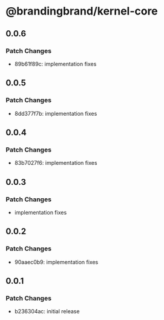 # @brandingbrand/kernel-core

## 0.0.6

### Patch Changes

- 89b61f89c: implementation fixes

## 0.0.5

### Patch Changes

- 8dd377f7b: implementation fixes

## 0.0.4

### Patch Changes

- 83b7027f6: implementation fixes

## 0.0.3

### Patch Changes

- implementation fixes

## 0.0.2

### Patch Changes

- 90aaec0b9: implementation fixes

## 0.0.1

### Patch Changes

- b236304ac: initial release
